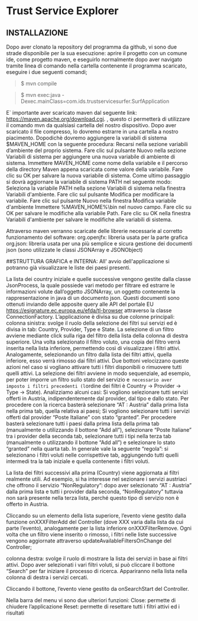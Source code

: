 # Trust Service Explorer
## INSTALLAZIONE
Dopo aver clonato la repository del programma da github, vi sono due strade disponibile per la sua esecuzione:
aprire il progetto con un comune ide, come progetto maven, e eseguirlo normalmente
dopo aver navigato tramite linea di comando nella cartella contenente il programma scaricato, eseguire i due seguenti comandi;
>$ mvn compile

>$ mvn exec:java -Dexec.mainClass=com.ids.trustservicesurfer.SurfApplication

E` importante aver scaricato maven dal seguente link: https://maven.apache.org/download.cgi. , questo ci permetterà di utilizzare il comando mvn da qualsiasi cartella del nostro dispositivo.
Dopo aver scaricato il file compresso, lo dovremo estrarre in una cartella a nostro piacimento.
Dopodichè dovremo aggiungere la variabili di sistema $MAVEN_HOME con la seguente procedura:
Recarsi nella sezione variabili d’ambiente del proprio sistema.
Fare clic sul pulsante Nuovo nella sezione Variabili di sistema per aggiungere una nuova variabile di ambiente di sistema.
Immettere MAVEN_HOME come nome della variabile e il percorso della directory Maven appena scaricata come valore della variabile. Fare clic su OK per salvare la nuova variabile di sistema.
Come ultimo passaggio si dovrà aggiornare la variabile di sistema PATH nel seguente modo:
Seleziona la variabile PATH nella sezione Variabili di sistema nella finestra Variabili d'ambiente. Fare clic sul pulsante Modifica per modificare la variabile.
Fare clic sul pulsante Nuovo nella finestra Modifica variabile d'ambiente
Immettere %MAVEN_HOME%\bin nel nuovo campo. Fare clic su OK per salvare le modifiche alla variabile Path.
Fare clic su OK nella finestra Variabili d'ambiente per salvare le modifiche alle variabili di sistema.

Attraverso maven verranno scaricate delle librerie necessarie al corretto funzionamento del software:
org.openjfx: libreria usata per la parte grafica
org.json: libreria usata per una più semplice e sicura gestione dei documenti json (sono utilizzate le classi JSONArray e JSONObject)

##STRUTTURA GRAFICA e INTERNA:
All' avvio dell'applicazione si potranno già visualizzare le liste dei paesi presenti.

La lista dei country iniziale e quelle successive vengono gestite dalla classe JsonProcess, la quale possiede vari metodo per filtrare ed estrarre le informazioni volute dall’oggetto JSONArray, un oggetto contenente la rappresentazione in java di un documento json. Questi documenti sono ottenuti inviando delle apposite query alle API  del portale EU https://esignature.ec.europa.eu/efda/tl-browser attraverso la classe ConnectionFactory.
L’applicazione è divisa su due colonne principali:
colonna sinistra: svolge il ruolo della selezione dei filtri sui servizi ed è divisa in tab: Country, Provider, Type e State. La selezione di un filtro avviene mediante click sulla riga del filtro della lista della colonna di destra superiore. Una volta selezionato il filtro voluto, una copia del filtro verrà inserita nella lista inferiore, permettendo così di visualizzare i filtri attivi. Analogamente, selezionando un filtro dalla lista dei filtri attivi, quella inferiore, esso verrà rimosso dai filtri attivi. Due bottoni velocizzano queste azioni nel caso si vogliano attivare tutti i filtri disponibili o rimuovere tutti quelli attivi.
La selezione dei filtri avviene in modo sequenziale, ad esempio, per poter imporre un filtro sullo stato del servizio e` necessario aver imposto i filtri precedenti (l`ordine dei filtri è Country -> Provider -> Type -> State). Analizziamo alcuni casi:
Si vogliono selezionare tutti servizi offerti in Austria, indipendentemente dal provider, dal tipo e dallo stato. Per procedere con la ricerca basterà selezionare “AT : Austria” dalla prima lista nella prima tab, quella relativa ai paesi;
Si vogliono selezionare tutti i servizi offerti dal provider “Poste Italiane” con stato “granted”. Per procedere basterà selezionare tutti i paesi dalla prima lista della prima tab (manualmente o utilizzando il bottone “Add all”), selezionare “Poste Italiane” tra i provider della seconda tab, selezionare tutti i tipi nella terza tab (manualmente o utilizzando il bottone “Add all”) e selezionare lo stato “granted” nella quarta tab.
In generale vale la seguente “regola”: si selezionano i filtri voluti nelle corrispettive tab, aggiungendo tutti quelli intermedi tra la tab iniziale e quella contenente i filtri voluti.

La lista dei filtri successivi alla prima (Country) viene aggiornata ai filtri realmente utili. Ad esempio, si ha interesse nel sezionare i servizi austriaci che offrono il servizio “NonRegulatory”: dopo aver selezionato “AT : Austria”  dalla prima lista e tutti i provider dalla seconda, “NonRegulatory” tuttavia non sarà presente nella terza lista, perché questo tipo di servizio non è offerto in Austria.

Cliccando su un elemento della lista superiore, l’evento viene gestito dalla funzione onXXXFilterAdd del Controller (dove XXX varia dalla lista da cui parte l’evento), analogamente per la lista inferiore onXXXFilterRemove. Ogni volta che un filtro viene inserito o rimosso, i filtri nelle liste successive vengono aggiornate attraverso updateAvailableFiltersOnChange del Controller;

colonna destra: svolge il ruolo di mostrare la lista dei servizi in base ai filtri attivi. Dopo aver selezionati i vari filtri voluti, si può cliccare il bottone “Search” per far iniziare il processo di ricerca. Appariranno nella lista nella colonna di destra i servizi cercati.

Cliccando il bottone, l’evento viene gestito da onSearchStart del Controller.

Nella barra del menu vi sono due ulteriori funzioni:
Close: permette di chiudere l’applicazione
Reset: permette di resettare tutti i filtri attivi ed i risultati
